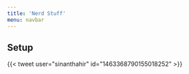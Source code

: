 ```yaml
---
title: 'Nerd Stuff'
menu: navbar
---
```


## Setup
{{< tweet user="sinanthahir" id="1463368790155018252" >}}


